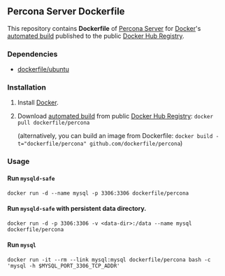 ## Percona Server Dockerfile


This repository contains **Dockerfile** of [Percona Server](http://www.percona.com/software/percona-server) for [Docker](https://www.docker.com/)'s [automated build](https://registry.hub.docker.com/u/dockerfile/percona/) published to the public [Docker Hub Registry](https://registry.hub.docker.com/).


### Dependencies

* [dockerfile/ubuntu](http://dockerfile.github.io/#/ubuntu)


### Installation

1. Install [Docker](https://www.docker.com/).

2. Download [automated build](https://registry.hub.docker.com/u/dockerfile/percona/) from public [Docker Hub Registry](https://registry.hub.docker.com/): `docker pull dockerfile/percona`

   (alternatively, you can build an image from Dockerfile: `docker build -t="dockerfile/percona" github.com/dockerfile/percona`)


### Usage

#### Run `mysqld-safe`

    docker run -d --name mysql -p 3306:3306 dockerfile/percona

#### Run `mysqld-safe` with persistent data directory.

    docker run -d -p 3306:3306 -v <data-dir>:/data --name mysql dockerfile/percona

#### Run `mysql`

    docker run -it --rm --link mysql:mysql dockerfile/percona bash -c 'mysql -h $MYSQL_PORT_3306_TCP_ADDR'

